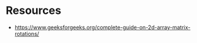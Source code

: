 

Resources
=========

 * https://www.geeksforgeeks.org/complete-guide-on-2d-array-matrix-rotations/